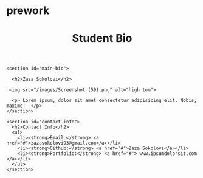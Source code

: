 # prework
<!DOCTYPE html>
<html lang="en-us">

<head>
  <meta charset="UTF-8">
  <title>1.2.9 Exercise</title>

  <link rel="stylesheet" type="text/css" href="assets/style.css">
</head>

<body>
  <header>
    <h1>Student Bio</h1>
  </header>

  <div class="container">

    <section id="main-bio">

      <h2>Zaza Sokolovi</h2>

     <img src="/images/Screenshot (59).png" alt="high tom">

      <p> Lorem ipsum, dolor sit amet consectetur adipisicing elit. Nobis, maxime!  </p>
    </section>

    <section id="contact-info">
      <h2>Contact Info</h2>
      <ul>
        <li><strong>Email:</strong> <a href="#">zazasokolovi93@gmail.com</a></li>
        <li><strong>Github:</strong> <a href="#">Zaza Sokolovi</a></li>
        <li><strong>Portfolio:</strong> <a href="#"> www.ipsumdolorsit.com </a></li>
      </ul>
    </section>
  </div>

</body>

</html>
